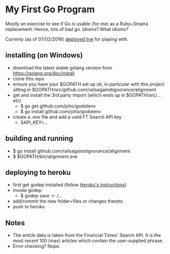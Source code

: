 # My First Go Program

Mostly an exercise to see if Go is usable (for me) as a Ruby+Sinatra replacement. Hence, lots of bad go. Idioms? What idioms?

Currenly (as of 07/02/2016) [deployed live](https://ftlabs-alignment.herokuapp.com/) for playing with.

## installing (on Windows)

* download the latest stable golang version from https://golang.org/doc/install
* clone this repo
* ensure you have your $GOPATH set up ok, in particular with this project sitting in $GOPATH/src/github.com/railsagainstignorance/alignment
* get and install the 3rd party import (which ends up in $GOPATH/src/... etc)
   * $ go get     github.com/joho/godotenv
   * $ go install github.com/joho/godotenv
* create a .env file and add a valid FT Search API key
   * SAPI_KEY=...

## building and running

* $ go install github.com/railsagainstignorance/alignment
* $ $GOPATH/bin/alignment.exe

## deploying to heroku

* first get godep installed (follow [Heroku's instructions](https://devcenter.heroku.com/articles/deploying-go))
* invoke godep 
   * $ godep save -r ./...
* add/commit the new folder+files or changes thereto
* push to heroku

## Notes

* The article data is taken from the Financial Times' Search API. It is the most recent 100 (max) articles which contain the user-supplied phrase.
* Error checking? Nope.
